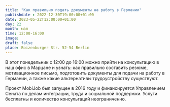 ```yaml
---
title: "Как правильно подать документы на работу в Германии"
publishdate : 2022-12-30T19:00:00+01:00
date: 2023-05-22T12:00:00+01:00
day: 22
month: мая
time: 12:00-16:00
image:
draft: false
place: Boizenburger Str. 52-54 Berlin
---
```

В этот понедельник с 12:00 до 16:00 можно прийти на консультацию в наш офис в Марцане и узнать: как правильно составить резюме, мотивационное письмо, подготовить документы для подачи на работу в Германии, а также какие альтернативы трудоустройству существуют.

Проект MobiJob был запущен в 2016 году и финансируется Управлением Сената по делам интеграции, труда и социальной поддержки. Услуги бесплатны и количество консультаций неограниченно.